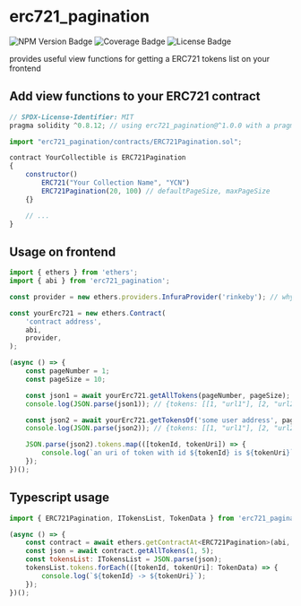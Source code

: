 # erc721_pagination
![NPM Version Badge](https://img.shields.io/npm/v/erc721_pagination?logo=npm)
![Coverage Badge](https://img.shields.io/endpoint?url=https://gist.githubusercontent.com/muturgan/5456fa372e2a643b9560516090e7283f/raw/erc721_pagination_coverage.json)
![License Badge](https://img.shields.io/npm/l/erc721_pagination)

provides useful view functions for getting a ERC721 tokens list on your frontend

## Add view functions to your ERC721 contract
``` js
// SPDX-License-Identifier: MIT
pragma solidity ^0.8.12; // using erc721_pagination@^1.0.0 with a pragma solidity below 0.8.12

import "erc721_pagination/contracts/ERC721Pagination.sol";

contract YourCollectible is ERC721Pagination
{
	constructor()
		ERC721("Your Collection Name", "YCN")
		ERC721Pagination(20, 100) // defaultPageSize, maxPageSize
	{}

	// ...
}
```

## Usage on frontend
``` js
import { ethers } from 'ethers';
import { abi } from 'erc721_pagination';

const provider = new ethers.providers.InfuraProvider('rinkeby'); // why not

const yourErc721 = new ethers.Contract(
	'contract address',
	abi,
	provider,
);

(async () => {
	const pageNumber = 1;
	const pageSize = 10;

	const json1 = await yourErc721.getAllTokens(pageNumber, pageSize);
	console.log(JSON.parse(json1)); // {tokens: [[1, "url1"], [2, "url2"], [3, "url3"]]}

	const json2 = await yourErc721.getTokensOf('some user address', pageNumber, pageSize);
	console.log(JSON.parse(json2)); // {tokens: [[1, "url1"], [2, "url2"]]}

	JSON.parse(json2).tokens.map(([tokenId, tokenUri]) => {
		console.log(`an uri of token with id ${tokenId} is ${tokenUri}`);
	});
})();
```

## Typescript usage
``` js
import { ERC721Pagination, ITokensList, TokenData } from 'erc721_pagination';

(async () => {
	const contract = await ethers.getContractAt<ERC721Pagination>(abi, 'contract address');
	const json = await contract.getAllTokens(1, 5);
	const tokensList: ITokensList = JSON.parse(json);
	tokensList.tokens.forEach(([tokenId, tokenUri]: TokenData) => {
		console.log(`${tokenId} -> ${tokenUri}`);
	});
})();
```